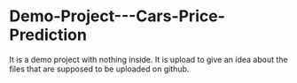 # Demo-Project---Cars-Price-Prediction
It is a demo project with nothing inside. It is upload to give an idea about the files that are supposed to be uploaded on github.
